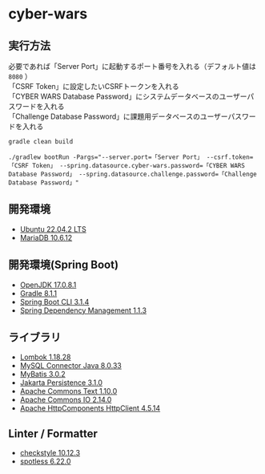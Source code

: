 # cyber-wars

## 実行方法
必要であれば「Server Port」に起動するポート番号を入れる（デフォルト値は `8080` ）<br>
「CSRF Token」に設定したいCSRFトークンを入れる<br>
「CYBER WARS Database Password」にシステムデータベースのユーザーパスワードを入れる<br>
「Challenge Database Password」に課題用データベースのユーザーパスワードを入れる
```console
gradle clean build
```
```console
./gradlew bootRun -Pargs="--server.port=「Server Port」 --csrf.token=「CSRF Token」 --spring.datasource.cyber-wars.password=「CYBER WARS Database Password」 --spring.datasource.challenge.password=「Challenge Database Password」"
```

## 開発環境
- [Ubuntu 22.04.2 LTS](https://jp.ubuntu.com/)
- [MariaDB 10.6.12](https://mariadb.org/)

## 開発環境(Spring Boot)
- [OpenJDK 17.0.8.1](https://openjdk.org/)
- [Gradle 8.1.1](https://gradle.org/)
- [Spring Boot CLI 3.1.4](https://spring.io/projects/spring-boot)
- [Spring Dependency Management 1.1.3](https://docs.spring.io/dependency-management-plugin/docs/current/reference/html/)

## ライブラリ
- [Lombok 1.18.28](https://projectlombok.org/)
- [MySQL Connector Java 8.0.33](https://www.mysql.com/jp/products/connector/)
- [MyBatis 3.0.2](https://blog.mybatis.org/)
- [Jakarta Persistence 3.1.0](https://jakarta.ee/specifications/persistence/)
- [Apache Commons Text 1.10.0](https://commons.apache.org/proper/commons-text/)
- [Apache Commons IO 2.14.0](https://commons.apache.org/proper/commons-io/)
- [Apache HttpComponents HttpClient 4.5.14](https://hc.apache.org/httpcomponents-client-4.5.x/)

## Linter / Formatter
- [checkstyle 10.12.3](https://checkstyle.sourceforge.io/)
- [spotless 6.22.0](https://plugins.gradle.org/plugin/com.diffplug.gradle.spotless)
